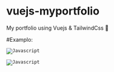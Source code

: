 # vuejs-myportfolio
My portfolio using Vuejs &amp; TailwindCss 💖

#Examplo: 

<code><img src="https://cdn.discordapp.com/attachments/989155311833194536/1045170094378061935/image.png" alt="Javascript"/></code>

<code><img src="https://cdn.discordapp.com/attachments/989155311833194536/1045170159255552071/image.png" alt="Javascript"/></code>
